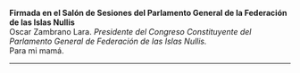 **Firmada en el Salón de Sesiones del Parlamento General de la Federación de las Islas Nullis**
<br>
Oscar Zambrano Lara. *Presidente del Congreso Constituyente del Parlamento General de Federación de las Islas Nullis.*
<br>
Para mi mamá.
***
